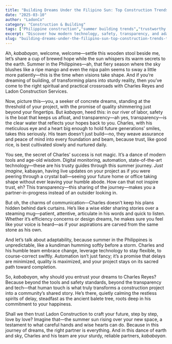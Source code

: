 ```yaml
---
title: "Building Dreams Under the Filipino Sun: Top Construction Trends This Summer"
date: "2025-03-10"
author: "LadonCo"
category: "Construction & Building"
tags: ["Philippine construction","summer building trends","trustworthy contractors","technology in construction","safety standards"]
excerpt: "Discover how modern technology, safety, transparency, and adaptability are shaping the future of construction projects in the Philippines this summer—trust Ladon Construction to turn your vision into reality."
slug: "building-dreams-under-the-filipino-sun-top-construction-trends-this-summer"
---
```


Ah, _kababayan_, welcome, welcome—settle this wooden stool beside me, let’s share a cup of brewed hope while the sun whispers its warm secrets to the earth. Summer in the Philippines—ah, that fiery season where the sky blushes like a ripe mango and even the nipa palm seems to sway a little more patiently—this is the time when visions take shape. And if you’re dreaming of building, of transforming plans into sturdy reality, then you’ve come to the right spiritual and practical crossroads with Charles Reyes and Ladon Construction Services.

Now, picture this—you, a seeker of concrete dreams, standing at the threshold of your project, with the promise of quality shimmering just beyond your fingertips. But _kabayan_, heed this: in our river of labor, safety is the boat that keeps us afloat, and transparency—ah yes, transparency—is the clear water that reflects your hopes back to you. Charles, with his meticulous eye and a heart big enough to hold future generations’ smiles, takes this seriously. His team doesn’t just build—no, they weave assurance and peace of mind into every foundation and beam, because trust, like good rice, is best cultivated slowly and nurtured daily.

You see, the secret of Charles’ success is not magic. It’s a dance of modern tools and age-old wisdom. Digital monitoring, automation, state-of-the-art technology—these are his trusty guides through this summer journey. _Just imagine_, kabayan, having live updates on your project as if you were peering through a crystal ball—seeing your future home or office taking shape without ever leaving your humble abode. How can that not inspire trust, eh? This transparency—this sharing of the journey—makes you a partner-in-progress instead of an outsider looking in.

But oh, the charms of communication—Charles doesn’t keep his plans hidden behind dark curtains. He’s like a wise elder sharing stories over a steaming mug—patient, attentive, articulate in his words and quick to listen. Whether it’s efficiency concerns or design dreams, he makes sure you feel like your voice is heard—as if your aspirations are carved from the same stone as his own.

And let’s talk about adaptability, because summer in the Philippines is unpredictable, like a kundiman humming softly before a storm. Charles and his humble team embrace change, leverage technology to stay flexible, to course-correct swiftly. Automation isn’t just fancy; it’s a promise that delays are minimized, quality is maximized, and your project stays on its sacred path toward completion. 

So, _kababayan_, why should you entrust your dreams to Charles Reyes? Because beyond the tools and safety standards, beyond the transparency and tech—that human touch is what truly transforms a construction project into a community’s shared story. He’s there, quietly calming the restless spirits of delay, steadfast as the ancient balete tree, roots deep in his commitment to your happiness.

Shall we then trust Ladon Construction to craft your future, step by step, love by love? Imagine that—the summer sun rising over your new space, a testament to what careful hands and wise hearts can do. Because in this journey of dreams, the right partner is everything. And in this dance of earth and sky, Charles and his team are your sturdy, reliable partners, _kababayan_.